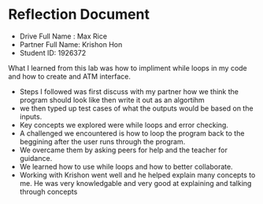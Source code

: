 # Reflection Document

* Drive Full Name  : Max Rice
* Partner Full Name: Krishon Hon
* Student ID: 1926372


What I learned from this lab was how to impliment while loops in my code and how to create and ATM interface. 
- Steps I followed was first discuss with my partner how we think the program should look like then write it out as an algortihm
- we then typed up test cases of what the outputs would be based on the inputs.
- Key concepts we explored were while loops and error checking.
- A challenged we encountered is how to loop the program back to the beggining after the user runs through the program.
- We overcame them by asking peers for help and the teacher for guidance.
- We learned how to use while loops and how to better collaborate.
- Working with Krishon went well and he helped explain many concepts to me. He was very knowledgable and very good at explaining and talking through concepts